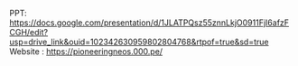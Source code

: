 PPT: https://docs.google.com/presentation/d/1JLATPQsz55znnLkjO0911FjI6afzFCGH/edit?usp=drive_link&ouid=102342630959802804768&rtpof=true&sd=true
Website : https://pioneeringneos.000.pe/
